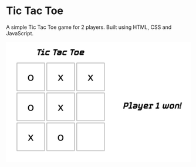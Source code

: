 # Tic Tac Toe

A simple Tic Tac Toe game for 2 players. Built using HTML, CSS and JavaScript.

![cal](https://github.com/piotrorczykowski/screenshots/blob/2bb4159db2ea0f6f709f88b91805c1fd1ac8ba79/Tic-Tac-Toe.png)
